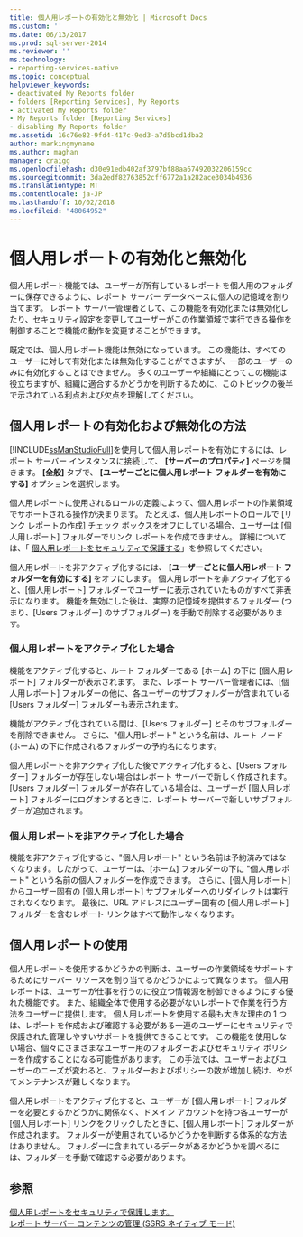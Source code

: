 ```yaml
---
title: 個人用レポートの有効化と無効化 | Microsoft Docs
ms.custom: ''
ms.date: 06/13/2017
ms.prod: sql-server-2014
ms.reviewer: ''
ms.technology:
- reporting-services-native
ms.topic: conceptual
helpviewer_keywords:
- deactivated My Reports folder
- folders [Reporting Services], My Reports
- activated My Reports folder
- My Reports folder [Reporting Services]
- disabling My Reports folder
ms.assetid: 16c76e82-9fd4-417c-9ed3-a7d5bcd1dba2
author: markingmyname
ms.author: maghan
manager: craigg
ms.openlocfilehash: d30e91edb402af3797bf88aa67492032206159cc
ms.sourcegitcommit: 3da2edf82763852cff6772a1a282ace3034b4936
ms.translationtype: MT
ms.contentlocale: ja-JP
ms.lasthandoff: 10/02/2018
ms.locfileid: "48064952"
---
```

# <a name="enable-and-disable-my-reports"></a>個人用レポートの有効化と無効化
  個人用レポート機能では、ユーザーが所有しているレポートを個人用のフォルダーに保存できるように、レポート サーバー データベースに個人の記憶域を割り当てます。 レポート サーバー管理者として、この機能を有効化または無効化したり、セキュリティ設定を変更してユーザーがこの作業領域で実行できる操作を制御することで機能の動作を変更することができます。  
  
 既定では、個人用レポート機能は無効になっています。 この機能は、すべてのユーザーに対して有効化または無効化することができますが、一部のユーザーのみに有効化することはできません。 多くのユーザーや組織にとってこの機能は役立ちますが、組織に適合するかどうかを判断するために、このトピックの後半で示されている利点および欠点を理解してください。  
  
## <a name="how-to-enable-and-disable-my-reports"></a>個人用レポートの有効化および無効化の方法  
 [!INCLUDE[ssManStudioFull](../../includes/ssmanstudiofull-md.md)]を使用して個人用レポートを有効にするには、レポート サーバー インスタンスに接続して、 **[サーバーのプロパティ]** ページを開きます。 **[全般]** タブで、 **[ユーザーごとに個人用レポート フォルダーを有効にする]** オプションを選択します。  
  
 個人用レポートに使用されるロールの定義によって、個人用レポートの作業領域でサポートされる操作が決まります。 たとえば、個人用レポートのロールで [リンク レポートの作成] チェック ボックスをオフにしている場合、ユーザーは [個人用レポート] フォルダーでリンク レポートを作成できません。 詳細については、「 [個人用レポートをセキュリティで保護する](../security/secure-my-reports.md)」を参照してください。  
  
 個人用レポートを非アクティブ化するには、 **[ユーザーごとに個人用レポート フォルダーを有効にする]** をオフにします。 個人用レポートを非アクティブ化すると、[個人用レポート] フォルダーでユーザーに表示されていたものがすべて非表示になります。 機能を無効にした後は、実際の記憶域を提供するフォルダー (つまり、[Users フォルダー] のサブフォルダー) を手動で削除する必要があります。  
  
### <a name="when-my-reports-is-activated"></a>個人用レポートをアクティブ化した場合  
 機能をアクティブ化すると、ルート フォルダーである [ホーム] の下に [個人用レポート] フォルダーが表示されます。 また、レポート サーバー管理者には、[個人用レポート] フォルダーの他に、各ユーザーのサブフォルダーが含まれている [Users フォルダー] フォルダーも表示されます。  
  
 機能がアクティブ化されている間は、[Users フォルダー] とそのサブフォルダーを削除できません。 さらに、"個人用レポート" という名前は、ルート ノード (ホーム) の下に作成されるフォルダーの予約名になります。  
  
 個人用レポートを非アクティブ化した後でアクティブ化すると、[Users フォルダー] フォルダーが存在しない場合はレポート サーバーで新しく作成されます。 [Users フォルダー] フォルダーが存在している場合は、ユーザーが [個人用レポート] フォルダーにログオンするときに、レポート サーバーで新しいサブフォルダーが追加されます。  
  
### <a name="when-my-reports-is-deactivated"></a>個人用レポートを非アクティブ化した場合  
 機能を非アクティブ化すると、"個人用レポート" という名前は予約済みではなくなります。したがって、ユーザーは、[ホーム] フォルダーの下に "個人用レポート" という名前の個人フォルダーを作成できます。 さらに、[個人用レポート] からユーザー固有の [個人用レポート] サブフォルダーへのリダイレクトは実行されなくなります。 最後に、URL アドレスにユーザー固有の [個人用レポート] フォルダーを含むレポート リンクはすべて動作しなくなります。  
  
## <a name="choosing-to-use-my-reports"></a>個人用レポートの使用  
 個人用レポートを使用するかどうかの判断は、ユーザーの作業領域をサポートするためにサーバー リソースを割り当てるかどうかによって異なります。 個人用レポートは、ユーザーが仕事を行うのに役立つ情報源を制御できるようにする優れた機能です。 また、組織全体で使用する必要がないレポートで作業を行う方法をユーザーに提供します。 個人用レポートを使用する最も大きな理由の 1 つは、レポートを作成および確認する必要がある一連のユーザーにセキュリティで保護された管理しやすいサポートを提供できることです。 この機能を使用しない場合、個々にさまざまなユーザー用のフォルダーおよびセキュリティ ポリシーを作成することになる可能性があります。 この手法では、ユーザーおよびユーザーのニーズが変わると、フォルダーおよびポリシーの数が増加し続け、やがてメンテナンスが難しくなります。  
  
 個人用レポートをアクティブ化すると、ユーザーが [個人用レポート] フォルダーを必要とするかどうかに関係なく、ドメイン アカウントを持つ各ユーザーが [個人用レポート] リンクをクリックしたときに、[個人用レポート] フォルダーが作成されます。 フォルダーが使用されているかどうかを判断する体系的な方法はありません。 フォルダーに含まれているデータがあるかどうかを調べるには、フォルダーを手動で確認する必要があります。  
  
## <a name="see-also"></a>参照  
 [個人用レポートをセキュリティで保護します。](../security/secure-my-reports.md)   
 [レポート サーバー コンテンツの管理 &#40;SSRS ネイティブ モード&#41;](report-server-content-management-ssrs-native-mode.md)  
  
  

